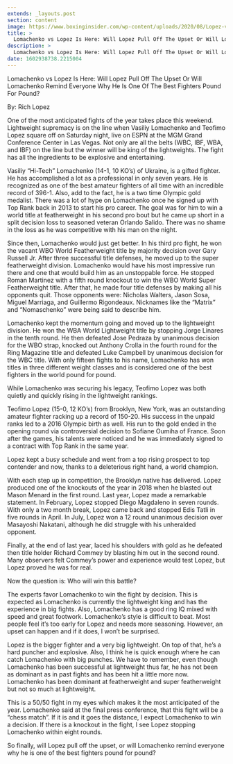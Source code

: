 ```yaml
--- 
extends: _layouts.post 
section: content 
image: https://www.boxinginsider.com/wp-content/uploads/2020/08/Lopez-vs-Loma.jpg 
title: > 
  Lomachenko vs Lopez Is Here: Will Lopez Pull Off The Upset Or Will Lomachenko Remind Everyone Why He Is One Of The Best Fighters Pound For Pound? 
description: > 
  Lomachenko vs Lopez Is Here: Will Lopez Pull Off The Upset Or Will Lomachenko Remind Everyone Why He Is One Of The Best Fighters Pound For Pound?He stopped Roman Martinez with a fifth round knockout to win the WBO World Super Featherweight title.He won the WBA World Lightweight title by stopping Jorge Linares in the tenth round.Many observers felt Commey’s power and experience would test Lopez, but Lopez proved he was for real.So finally, will Lopez pull off the upset, or will Lomachenko remind everyone why he is one of the best fighters pound for pound? 
date: 1602938738.2215004 
--- 
```

Lomachenko vs Lopez Is Here: Will Lopez Pull Off The Upset Or Will Lomachenko Remind Everyone Why He Is One Of The Best Fighters Pound For Pound?

By: Rich Lopez

One of the most anticipated fights of the year takes place this weekend. Lightweight supremacy is on the line when Vasiliy Lomachenko and Teofimo Lopez square off on Saturday night, live on ESPN at the MGM Grand Conference Center in Las Vegas. Not only are all the belts (WBC, IBF, WBA, and IBF) on the line but the winner will be king of the lightweights. The fight has all the ingredients to be explosive and entertaining.

Vasiliy “Hi-Tech” Lomachenko (14-1, 10 KO’s) of Ukraine, is a gifted fighter. He has accomplished a lot as a professional in only seven years. He is recognized as one of the best amateur fighters of all time with an incredible record of 396-1. Also, add to the fact, he is a two time Olympic gold medalist. There was a lot of hype on Lomachenko once he signed up with Top Rank back in 2013 to start his pro career. The goal was for him to win a world title at featherweight in his second pro bout but he came up short in a split decision loss to seasoned veteran Orlando Salido. There was no shame in the loss as he was competitive with his man on the night.

Since then, Lomachenko would just get better. In his third pro fight, he won the vacant WBO World Featherweight title by majority decision over Gary Russell Jr. After three successful title defenses, he moved up to the super featherweight division. Lomachenko would have his most impressive run there and one that would build him as an unstoppable force. He stopped Roman Martinez with a fifth round knockout to win the WBO World Super Featherweight title. After that, he made four title defenses by making all his opponents quit. Those opponents were: Nicholas Walters, Jason Sosa, Miguel Marriaga, and Guillermo Rigondeaux. Nicknames like the “Matrix” and “Nomaschenko” were being said to describe him.

Lomachenko kept the momentum going and moved up to the lightweight division. He won the WBA World Lightweight title by stopping Jorge Linares in the tenth round. He then defeated Jose Pedraza by unanimous decision for the WBO strap, knocked out Anthony Crolla in the fourth round for the Ring Magazine title and defeated Luke Campbell by unanimous decision for the WBC title. With only fifteen fights to his name, Lomachenko has won titles in three different weight classes and is considered one of the best fighters in the world pound for pound.

While Lomachenko was securing his legacy, Teofimo Lopez was both quietly and quickly rising in the lightweight rankings.

Teofimo Lopez (15-0, 12 KO’s) from Brooklyn, New York, was an outstanding amateur fighter racking up a record of 150-20. His success in the unpaid ranks led to a 2016 Olympic birth as well. His run to the gold ended in the opening round via controversial decision to Sofiane Oumiha of France. Soon after the games, his talents were noticed and he was immediately signed to a contract with Top Rank in the same year.

Lopez kept a busy schedule and went from a top rising prospect to top contender and now, thanks to a deleterious right hand, a world champion.

With each step up in competition, the Brooklyn native has delivered. Lopez produced one of the knockouts of the year in 2018 when he blasted out Mason Menard in the first round. Last year, Lopez made a remarkable statement. In February, Lopez stopped Diego Magdaleno in seven rounds. With only a two month break, Lopez came back and stopped Edis Tatli in five rounds in April. In July, Lopez won a 12 round unanimous decision over Masayoshi Nakatani, although he did struggle with his unheralded opponent.

Finally, at the end of last year, laced his shoulders with gold as he defeated then title holder Richard Commey by blasting him out in the second round. Many observers felt Commey’s power and experience would test Lopez, but Lopez proved he was for real.

Now the question is: Who will win this battle?

The experts favor Lomachenko to win the fight by decision. This is expected as Lomachenko is currently the lightweight king and has the experience in big fights. Also, Lomachenko has a good ring IQ mixed with speed and great footwork. Lomachenko’s style is difficult to beat. Most people feel it’s too early for Lopez and needs more seasoning. However, an upset can happen and if it does, I won’t be surprised.

Lopez is the bigger fighter and a very big lightweight. On top of that, he’s a hard puncher and explosive. Also, I think he is quick enough where he can catch Lomachenko with big punches. We have to remember, even though Lomachenko has been successful at lightweight thus far, he has not been as dominant as in past fights and has been hit a little more now. Lomachenko has been dominant at featherweight and super featherweight but not so much at lightweight.

This is a 50/50 fight in my eyes which makes it the most anticipated of the year. Lomachenko said at the final press conference, that this fight will be a “chess match”. If it is and it goes the distance, I expect Lomachenko to win a decision. If there is a knockout in the fight, I see Lopez stopping Lomachenko within eight rounds.

So finally, will Lopez pull off the upset, or will Lomachenko remind everyone why he is one of the best fighters pound for pound?